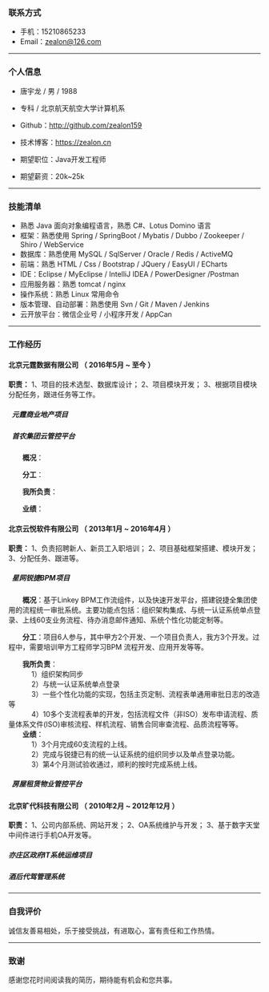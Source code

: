 
### 联系方式

- 手机：15210865233
- Email：zealon@126.com

---

### 个人信息

 - 唐宇龙 / 男 / 1988
 - 专科 / 北京航天航空大学计算机系
 - Github：http://github.com/zealon159
 - 技术博客：https://zealon.cn

 - 期望职位：Java开发工程师
 - 期望薪资：20k~25k

---

### 技能清单

- 熟悉 Java 面向对象编程语言，熟悉 C#、Lotus Domino 语言
- 框架：熟悉使用 Spring / SpringBoot / Mybatis / Dubbo / Zookeeper / Shiro / WebService
- 数据库：熟悉使用 MySQL / SqlServer / Oracle / Redis / ActiveMQ
- 前端：熟悉 HTML / Css / Bootstrap / JQuery / EasyUI / ECharts
- IDE：Eclipse / MyEclipse / IntelliJ IDEA / PowerDesigner /Postman
- 应用服务器：熟悉 tomcat / nginx
- 操作系统：熟悉 Linux 常用命令
- 版本管理、自动部署：熟悉使用 Svn / Git / Maven / Jenkins
- 云开放平台：微信企业号 / 小程序开发 / AppCan

---

### 工作经历

#### 北京元霆数据有限公司 （ 2016年5月 ~ 至今 ）
**职责：** 1、项目的技术选型、数据库设计； 2、项目模块开发； 3、根据项目模块分配任务，跟进任务等工作。
##### &#8194;元霆商业地产项目

##### &#8194;首农集团云管控平台
&#8194;&#8194;&#8194;&#8194;**概况**：

&#8194;&#8194;&#8194;&#8194;**分工**：

&#8194;&#8194;&#8194;&#8194;**我所负责**：

&#8194;&#8194;&#8194;&#8194;**业绩**：

#### 北京云悦软件有限公司 （ 2013年1月 ~ 2016年4月 ）
**职责：** 1、负责招聘新人、新员工入职培训； 2、项目基础框架搭建、模块开发； 3、分配任务、跟进等。
##### &#8194;星网锐捷BPM项目
&#8194;&#8194;&#8194;&#8194;**概况**：基于Linkey BPM工作流组件，以及快速开发平台，搭建锐捷全集团使用的流程统一审批系统。主要功能点包括：组织架构集成、与统一认证系统单点登录、上线60支业务流程、待办消息邮件通知、系统个性化功能定制等。

&#8194;&#8194;&#8194;&#8194;**分工**：项目6人参与，其中甲方2个开发、一个项目负责人，我方3个开发。过程中，需要培训甲方工程师学习BPM 流程开发、应用开发等等。

&#8194;&#8194;&#8194;&#8194;**我所负责**：  
&#8194;&#8194;&#8194;&#8194;&#8194;&#8194; 1）组织架构同步  
&#8194;&#8194;&#8194;&#8194;&#8194;&#8194; 2）与统一认证系统单点登录  
&#8194;&#8194;&#8194;&#8194;&#8194;&#8194; 3）一些个性化功能的实现，包括主页定制、流程表单通用审批日志的改造等    
&#8194;&#8194;&#8194;&#8194;&#8194;&#8194; 4）10多个支流程表单的开发，包括流程文件（非ISO）发布申请流程、质量体系文件(ISO)审核流程、样机流程、销售合同审查流程、品质流程等等。  
&#8194;&#8194;&#8194;&#8194;**业绩**：  
&#8194;&#8194;&#8194;&#8194;&#8194;&#8194; 1）3个月完成60支流程的上线。  
&#8194;&#8194;&#8194;&#8194;&#8194;&#8194; 2）完成与锐捷已有的统一认证系统的组织同步以及单点登录功能。  
&#8194;&#8194;&#8194;&#8194;&#8194;&#8194; 3）第4个月测试验收通过，顺利的按时完成系统上线。  
  
##### &#8194;房屋租赁物业管控平台

#### 北京旷代科技有限公司 （ 2010年2月 ~ 2012年12月 ）
**职责：** 1、公司内部系统、网站开发； 2、OA系统维护与开发； 3、基于数字天堂中间件进行手机OA开发等。
##### 亦庄区政府IT系统运维项目

##### 酒后代驾管理系统


---

### 自我评价

诚信友善易相处，乐于接受挑战，有进取心，富有责任和工作热情。

---

### 致谢
感谢您花时间阅读我的简历，期待能有机会和您共事。
